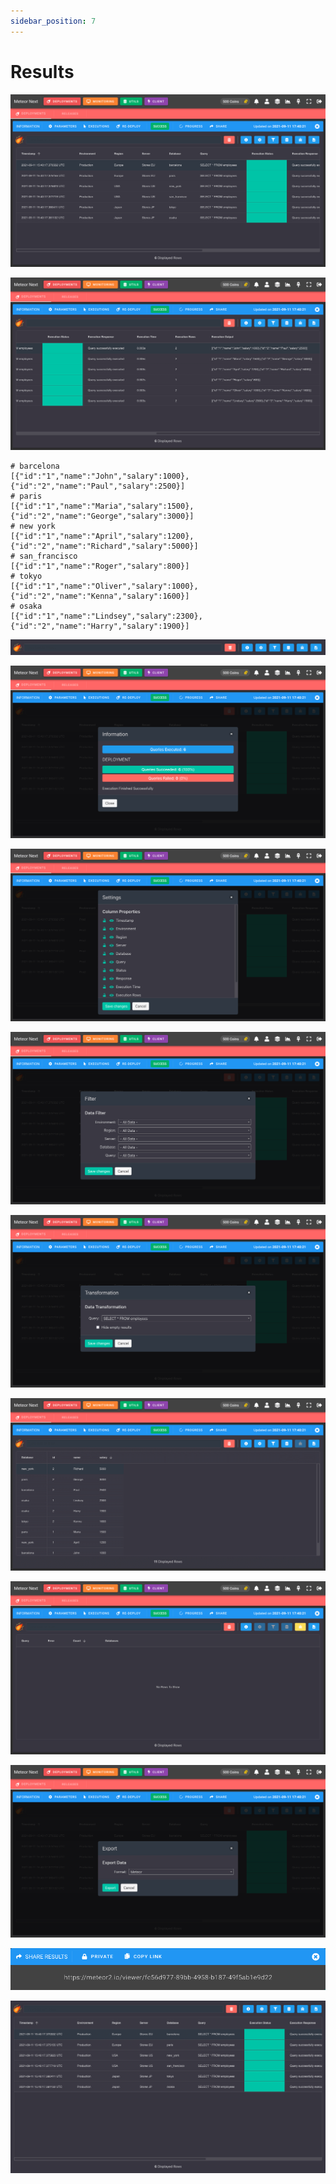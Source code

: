 ```yaml
---
sidebar_position: 7
---
```


# Results

![alt text](../../../assets/deployments/results.png "Deployment - Results")

![alt text](../../../assets/deployments/results2.png "Deployment - Results")

```
# barcelona
[{"id":"1","name":"John","salary":1000},{"id":"2","name":"Paul","salary":2500}]
# paris
[{"id":"1","name":"Maria","salary":1500},{"id":"2","name":"George","salary":3000}]
# new york
[{"id":"1","name":"April","salary":1200},{"id":"2","name":"Richard","salary":5000}]
# san_francisco
[{"id":"1","name":"Roger","salary":800}]
# tokyo
[{"id":"1","name":"Oliver","salary":1000},{"id":"2","name":"Kenna","salary":1600}]
# osaka
[{"id":"1","name":"Lindsey","salary":2300},{"id":"2","name":"Harry","salary":1900}]
```

![alt text](../../../assets/deployments/results-bar.png "Deployment - Results Bar")

![alt text](../../../assets/deployments/results-information.png "Deployment - Results Information")

![alt text](../../../assets/deployments/results-settings.png "Deployment - Results Settings")

![alt text](../../../assets/deployments/results-filter.png "Deployment - Results Filter")

![alt text](../../../assets/deployments/results-transformation.png "Deployment - Results Transformation")

![alt text](../../../assets/deployments/results-transformation2.png "Deployment - Results Transformation")

![alt text](../../../assets/deployments/results-errors.png "Deployment - Results Errors")

![alt text](../../../assets/deployments/results-export.png "Deployment - Results Export")

![alt text](../../../assets/deployments/results-share.png "Deployment - Results Share")

![alt text](../../../assets/deployments/results-viewer.png "Deployment - Results Viewer")